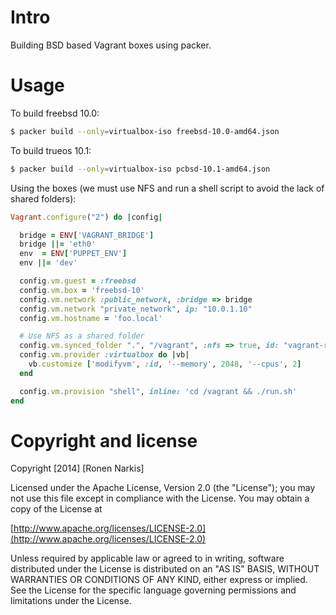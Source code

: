 # Intro

Building BSD based Vagrant boxes using packer.

# Usage 
To build freebsd 10.0:

```bash
$ packer build --only=virtualbox-iso freebsd-10.0-amd64.json 
```

To build trueos 10.1:

```bash
$ packer build --only=virtualbox-iso pcbsd-10.1-amd64.json
```

Using the boxes (we must use NFS and run a shell script to avoid the lack of shared folders):

```ruby
Vagrant.configure("2") do |config|

  bridge = ENV['VAGRANT_BRIDGE']
  bridge ||= 'eth0'
  env  = ENV['PUPPET_ENV']
  env ||= 'dev'

  config.vm.guest = :freebsd
  config.vm.box = 'freebsd-10' 
  config.vm.network :public_network, :bridge => bridge
  config.vm.network "private_network", ip: "10.0.1.10"
  config.vm.hostname = 'foo.local'

  # Use NFS as a shared folder
  config.vm.synced_folder ".", "/vagrant", :nfs => true, id: "vagrant-root"
  config.vm.provider :virtualbox do |vb|
    vb.customize ['modifyvm', :id, '--memory', 2048, '--cpus', 2]
  end

  config.vm.provision "shell", inline: 'cd /vagrant && ./run.sh'
end
```

# Copyright and license

Copyright [2014] [Ronen Narkis]

Licensed under the Apache License, Version 2.0 (the "License");
you may not use this file except in compliance with the License.
You may obtain a copy of the License at

  [http://www.apache.org/licenses/LICENSE-2.0](http://www.apache.org/licenses/LICENSE-2.0)

Unless required by applicable law or agreed to in writing, software
distributed under the License is distributed on an "AS IS" BASIS,
WITHOUT WARRANTIES OR CONDITIONS OF ANY KIND, either express or implied.
See the License for the specific language governing permissions and
limitations under the License.
